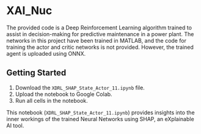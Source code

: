 # XAI_Nuc

The provided code is a Deep Reinforcement Learning algorithm trained to assist in decision-making for predictive maintenance in a power plant. The networks in this project have been trained in MATLAB, and the code for training the actor and critic networks is not provided. However, the trained agent is uploaded using ONNX.

## Getting Started

1. Download the `XDRL_SHAP_State_Actor_11.ipynb` file.
2. Upload the notebook to Google Colab.
3. Run all cells in the notebook.

This notebook (`XDRL_SHAP_State_Actor_11.ipynb`) provides insights into the inner workings of the trained Neural Networks using SHAP, an eXplainable AI tool.
